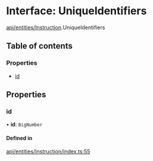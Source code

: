 # Interface: UniqueIdentifiers

[api/entities/Instruction](../wiki/api.entities.Instruction).UniqueIdentifiers

## Table of contents

### Properties

- [id](../wiki/api.entities.Instruction.UniqueIdentifiers#id)

## Properties

### id

• **id**: `BigNumber`

#### Defined in

[api/entities/Instruction/index.ts:55](https://github.com/PolymeshAssociation/polymesh-sdk/blob/e978aefd/src/api/entities/Instruction/index.ts#L55)
